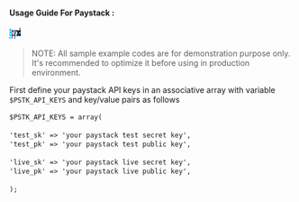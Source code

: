 #### Usage Guide For Paystack :

<p><a href="https://www.paystack.com/" target="_blank" rel="noreferrer"><img src="/logos/paystack-2.svg" title="Paystack" alt="Paystack logo" width="20" height="20"/></a></p>

> NOTE: All sample example codes are for demonstration purpose only. It's recommended to optimize it before using in production environment.

First define your paystack API keys in an associative array with variable `$PSTK_API_KEYS` and key/value pairs as follows 

```
$PSTK_API_KEYS = array(

'test_sk' => 'your paystack test secret key',
'test_pk' => 'your paystack test public key', 
		
'live_sk' => 'your paystack live secret key',
'live_pk' => 'your paystack live public key',
		
);

```

